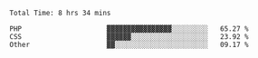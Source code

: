 <!--START_SECTION:waka-->

```text
Total Time: 8 hrs 34 mins

PHP                     ▓▓▓▓▓▓▓▓▓▓▓▓▓▓▓▓░░░░░░░░░   65.27 %
CSS                     ▓▓▓▓▓▓░░░░░░░░░░░░░░░░░░░   23.92 %
Other                   ▓▓░░░░░░░░░░░░░░░░░░░░░░░   09.17 %
```

<!--END_SECTION:waka-->
